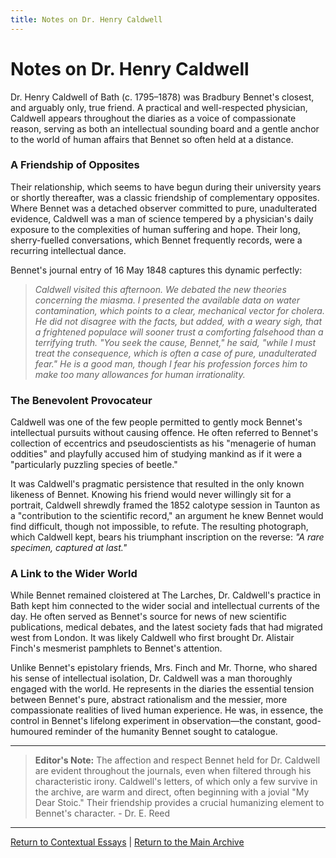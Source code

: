 ```yaml
---
title: Notes on Dr. Henry Caldwell
---
```



# Notes on Dr. Henry Caldwell

Dr. Henry Caldwell of Bath (c. 1795–1878) was Bradbury Bennet's closest, and arguably only, true friend. A practical and well-respected physician, Caldwell appears throughout the diaries as a voice of compassionate reason, serving as both an intellectual sounding board and a gentle anchor to the world of human affairs that Bennet so often held at a distance.

### A Friendship of Opposites

Their relationship, which seems to have begun during their university years or shortly thereafter, was a classic friendship of complementary opposites. Where Bennet was a detached observer committed to pure, unadulterated evidence, Caldwell was a man of science tempered by a physician's daily exposure to the complexities of human suffering and hope. Their long, sherry-fuelled conversations, which Bennet frequently records, were a recurring intellectual dance.

Bennet's journal entry of 16 May 1848 captures this dynamic perfectly:

> *Caldwell visited this afternoon. We debated the new theories concerning the miasma. I presented the available data on water contamination, which points to a clear, mechanical vector for cholera. He did not disagree with the facts, but added, with a weary sigh, that a frightened populace will sooner trust a comforting falsehood than a terrifying truth. "You seek the cause, Bennet," he said, "while I must treat the consequence, which is often a case of pure, unadulterated fear." He is a good man, though I fear his profession forces him to make too many allowances for human irrationality.*

### The Benevolent Provocateur

Caldwell was one of the few people permitted to gently mock Bennet's intellectual pursuits without causing offence. He often referred to Bennet's collection of eccentrics and pseudoscientists as his "menagerie of human oddities" and playfully accused him of studying mankind as if it were a "particularly puzzling species of beetle."

It was Caldwell's pragmatic persistence that resulted in the only known likeness of Bennet. Knowing his friend would never willingly sit for a portrait, Caldwell shrewdly framed the 1852 calotype session in Taunton as a "contribution to the scientific record," an argument he knew Bennet would find difficult, though not impossible, to refute. The resulting photograph, which Caldwell kept, bears his triumphant inscription on the reverse: *"A rare specimen, captured at last."*

### A Link to the Wider World

While Bennet remained cloistered at The Larches, Dr. Caldwell's practice in Bath kept him connected to the wider social and intellectual currents of the day. He often served as Bennet's source for news of new scientific publications, medical debates, and the latest society fads that had migrated west from London. It was likely Caldwell who first brought Dr. Alistair Finch's mesmerist pamphlets to Bennet's attention.

Unlike Bennet's epistolary friends, Mrs. Finch and Mr. Thorne, who shared his sense of intellectual isolation, Dr. Caldwell was a man thoroughly engaged with the world. He represents in the diaries the essential tension between Bennet's pure, abstract rationalism and the messier, more compassionate realities of lived human experience. He was, in essence, the control in Bennet's lifelong experiment in observation—the constant, good-humoured reminder of the humanity Bennet sought to catalogue.

---
> **Editor's Note:** The affection and respect Bennet held for Dr. Caldwell are evident throughout the journals, even when filtered through his characteristic irony. Caldwell's letters, of which only a few survive in the archive, are warm and direct, often beginning with a jovial "My Dear Stoic." Their friendship provides a crucial humanizing element to Bennet's character. - Dr. E. Reed

---
[Return to Contextual Essays](./index.md) | [Return to the Main Archive](../index.md)

